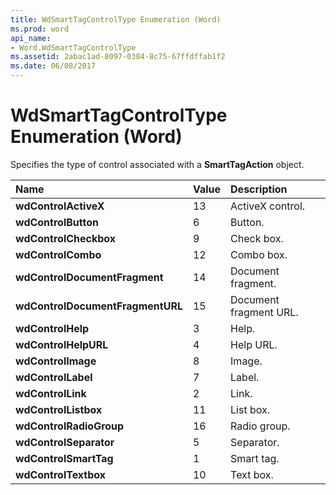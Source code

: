 ```yaml
---
title: WdSmartTagControlType Enumeration (Word)
ms.prod: word
api_name:
- Word.WdSmartTagControlType
ms.assetid: 2abac1ad-8097-0384-8c75-67ffdffab1f2
ms.date: 06/08/2017
---
```



# WdSmartTagControlType Enumeration (Word)

Specifies the type of control associated with a **SmartTagAction** object.



|**Name**|**Value**|**Description**|
|:-----|:-----|:-----|
| **wdControlActiveX**|13|ActiveX control.|
| **wdControlButton**|6|Button.|
| **wdControlCheckbox**|9|Check box.|
| **wdControlCombo**|12|Combo box.|
| **wdControlDocumentFragment**|14|Document fragment.|
| **wdControlDocumentFragmentURL**|15|Document fragment URL.|
| **wdControlHelp**|3|Help.|
| **wdControlHelpURL**|4|Help URL.|
| **wdControlImage**|8|Image.|
| **wdControlLabel**|7|Label.|
| **wdControlLink**|2|Link.|
| **wdControlListbox**|11|List box.|
| **wdControlRadioGroup**|16|Radio group.|
| **wdControlSeparator**|5|Separator.|
| **wdControlSmartTag**|1|Smart tag.|
| **wdControlTextbox**|10|Text box.|

